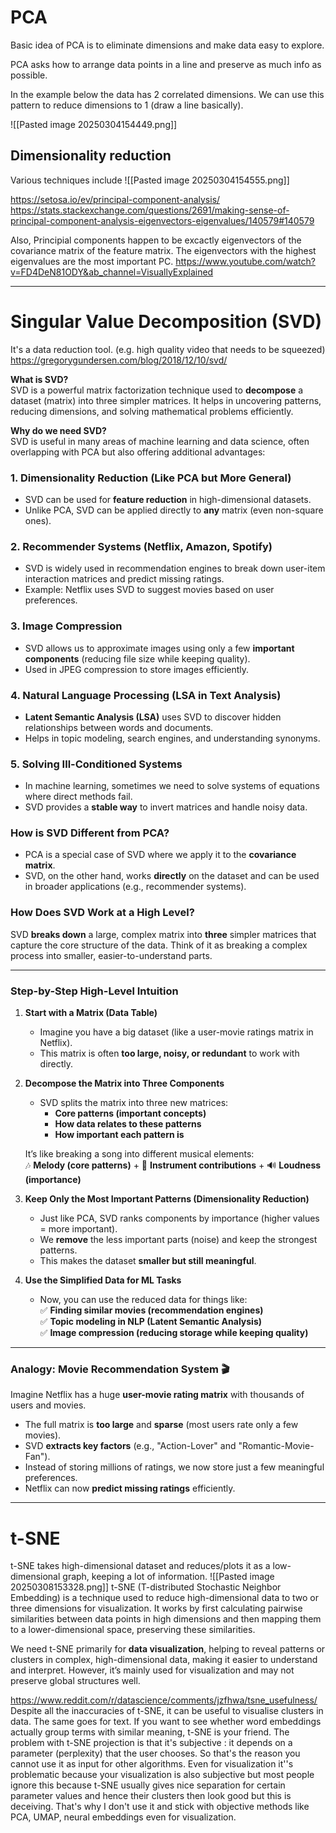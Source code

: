 
# PCA

Basic idea of PCA is to eliminate dimensions and make data easy to explore. 

PCA asks how to arrange data points in a line and preserve as much info as possible.

In the example below the data has 2 correlated dimensions. We can use this pattern to reduce dimensions to 1 (draw a line basically).

![[Pasted image 20250304154449.png]]


## Dimensionality reduction

Various techniques include 
![[Pasted image 20250304154555.png]]


https://setosa.io/ev/principal-component-analysis/
https://stats.stackexchange.com/questions/2691/making-sense-of-principal-component-analysis-eigenvectors-eigenvalues/140579#140579

Also, Principial components happen to be excactly eigenvectors of the covariance matrix of the feature matrix. The eigenvectors with the highest eigenvalues are the most important PC.
https://www.youtube.com/watch?v=FD4DeN81ODY&ab_channel=VisuallyExplained

---



# Singular Value Decomposition (SVD)
It's a data reduction tool. (e.g. high quality video that needs to be squeezed)
https://gregorygundersen.com/blog/2018/12/10/svd/

**What is SVD?**  
SVD is a powerful matrix factorization technique used to **decompose** a dataset (matrix) into three simpler matrices. It helps in uncovering patterns, reducing dimensions, and solving mathematical problems efficiently.

**Why do we need SVD?**  
SVD is useful in many areas of machine learning and data science, often overlapping with PCA but also offering additional advantages:

### **1. Dimensionality Reduction (Like PCA but More General)**

- SVD can be used for **feature reduction** in high-dimensional datasets.
- Unlike PCA, SVD can be applied directly to **any** matrix (even non-square ones).

### **2. Recommender Systems (Netflix, Amazon, Spotify)**

- SVD is widely used in recommendation engines to break down user-item interaction matrices and predict missing ratings.
- Example: Netflix uses SVD to suggest movies based on user preferences.

### **3. Image Compression**

- SVD allows us to approximate images using only a few **important components** (reducing file size while keeping quality).
- Used in JPEG compression to store images efficiently.

### **4. Natural Language Processing (LSA in Text Analysis)**

- **Latent Semantic Analysis (LSA)** uses SVD to discover hidden relationships between words and documents.
- Helps in topic modeling, search engines, and understanding synonyms.

### **5. Solving Ill-Conditioned Systems**

- In machine learning, sometimes we need to solve systems of equations where direct methods fail.
- SVD provides a **stable way** to invert matrices and handle noisy data.

### **How is SVD Different from PCA?**

- PCA is a special case of SVD where we apply it to the **covariance matrix**.
- SVD, on the other hand, works **directly** on the dataset and can be used in broader applications (e.g., recommender systems).

### **How Does SVD Work at a High Level?**

SVD **breaks down** a large, complex matrix into **three** simpler matrices that capture the core structure of the data. Think of it as breaking a complex process into smaller, easier-to-understand parts.

---

### **Step-by-Step High-Level Intuition**

1. **Start with a Matrix (Data Table)**
    
    - Imagine you have a big dataset (like a user-movie ratings matrix in Netflix).
    - This matrix is often **too large, noisy, or redundant** to work with directly.
2. **Decompose the Matrix into Three Components**
    
    - SVD splits the matrix into three new matrices:
        - **Core patterns (important concepts)**
        - **How data relates to these patterns**
        - **How important each pattern is**
    
    It’s like breaking a song into different musical elements:  
    🎶 **Melody (core patterns)** + 🎸 **Instrument contributions** + 🔊 **Loudness (importance)**
    
3. **Keep Only the Most Important Patterns (Dimensionality Reduction)**
    
    - Just like PCA, SVD ranks components by importance (higher values = more important).
    - We **remove** the less important parts (noise) and keep the strongest patterns.
    - This makes the dataset **smaller but still meaningful**.
4. **Use the Simplified Data for ML Tasks**
    
    - Now, you can use the reduced data for things like:  
        ✅ **Finding similar movies (recommendation engines)**  
        ✅ **Topic modeling in NLP (Latent Semantic Analysis)**  
        ✅ **Image compression (reducing storage while keeping quality)**

---

### **Analogy: Movie Recommendation System 🎬**

Imagine Netflix has a huge **user-movie rating matrix** with thousands of users and movies.

- The full matrix is **too large** and **sparse** (most users rate only a few movies).
- SVD **extracts key factors** (e.g., "Action-Lover" and "Romantic-Movie-Fan").
- Instead of storing millions of ratings, we now store just a few meaningful preferences.
- Netflix can now **predict missing ratings** efficiently.

---


# t-SNE
t-SNE takes high-dimensional dataset and reduces/plots it as a low-dimensional graph, keeping a lot of information.
![[Pasted image 20250308153328.png]]
t-SNE (T-distributed Stochastic Neighbor Embedding) is a technique used to reduce high-dimensional data to two or three dimensions for visualization. It works by first calculating pairwise similarities between data points in high dimensions and then mapping them to a lower-dimensional space, preserving these similarities. 

We need t-SNE primarily for **data visualization**, helping to reveal patterns or clusters in complex, high-dimensional data, making it easier to understand and interpret. However, it’s mainly used for visualization and may not preserve global structures well.

https://www.reddit.com/r/datascience/comments/jzfhwa/tsne_usefulness/
Despite all the inaccuracies of t-SNE, it can be useful to visualise clusters in data. The same goes for text. If you want to see whether word embeddings actually group terms with similar meaning, t-SNE is your friend.
The problem with t-SNE projection is that it's subjective : it depends on a parameter (perplexity) that the user chooses. So that's the reason you cannot use it as input for other algorithms. Even for visualization it''s problematic because your visualization is also subjective but most people ignore this because t-SNE usually gives nice separation for certain parameter values and hence their clusters then look good but this is deceiving. That's why I don't use it and stick with objective methods like PCA, UMAP, neural embeddings even for visualization.